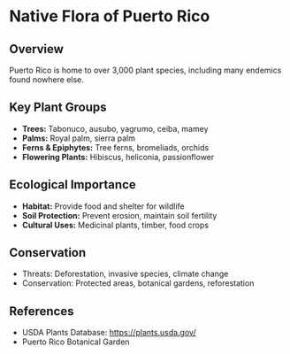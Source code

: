 # Native Flora of Puerto Rico

## Overview
Puerto Rico is home to over 3,000 plant species, including many endemics found nowhere else.

## Key Plant Groups
- **Trees:** Tabonuco, ausubo, yagrumo, ceiba, mamey
- **Palms:** Royal palm, sierra palm
- **Ferns & Epiphytes:** Tree ferns, bromeliads, orchids
- **Flowering Plants:** Hibiscus, heliconia, passionflower

## Ecological Importance
- **Habitat:** Provide food and shelter for wildlife
- **Soil Protection:** Prevent erosion, maintain soil fertility
- **Cultural Uses:** Medicinal plants, timber, food crops

## Conservation
- Threats: Deforestation, invasive species, climate change
- Conservation: Protected areas, botanical gardens, reforestation

## References
- USDA Plants Database: https://plants.usda.gov/
- Puerto Rico Botanical Garden 